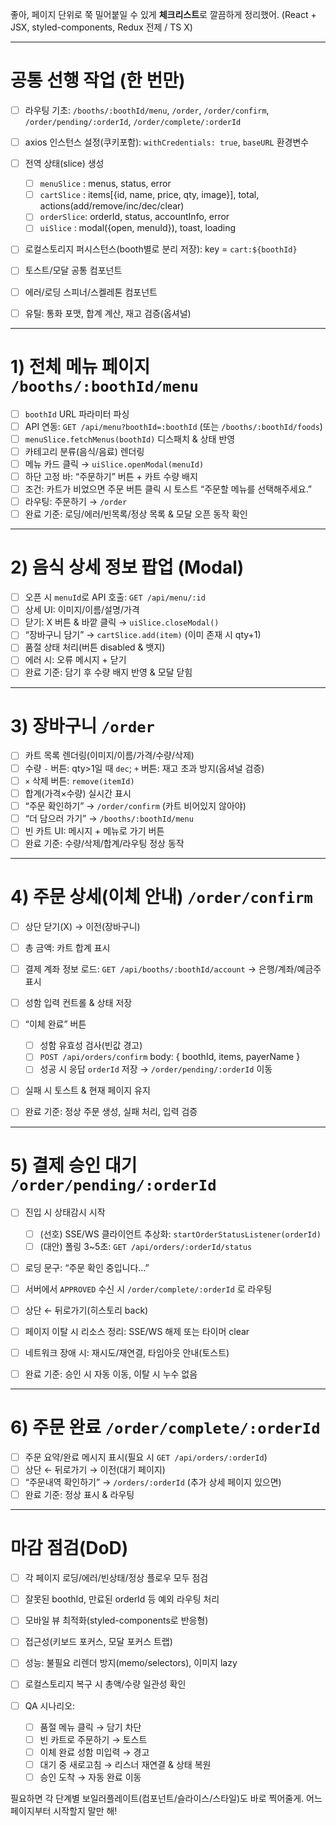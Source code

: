 좋아, 페이지 단위로 쭉 밀어붙일 수 있게 **체크리스트**로 깔끔하게 정리했어. (React + JSX, styled-components, Redux 전제 / TS X)

---

# 공통 선행 작업 (한 번만)

* [ ] 라우팅 기초: `/booths/:boothId/menu`, `/order`, `/order/confirm`, `/order/pending/:orderId`, `/order/complete/:orderId`
* [ ] axios 인스턴스 설정(쿠키포함): `withCredentials: true`, `baseURL` 환경변수
* [ ] 전역 상태(slice) 생성

  * [ ] `menuSlice` : menus, status, error
  * [ ] `cartSlice` : items\[{id, name, price, qty, image}], total, actions(add/remove/inc/dec/clear)
  * [ ] `orderSlice`: orderId, status, accountInfo, error
  * [ ] `uiSlice` : modal({open, menuId}), toast, loading
* [ ] 로컬스토리지 퍼시스턴스(booth별로 분리 저장): key = `cart:${boothId}`
* [ ] 토스트/모달 공통 컴포넌트
* [ ] 에러/로딩 스피너/스켈레톤 컴포넌트
* [ ] 유틸: 통화 포맷, 합계 계산, 재고 검증(옵셔널)

---

# 1) 전체 메뉴 페이지 `/booths/:boothId/menu`

* [ ] `boothId` URL 파라미터 파싱
* [ ] API 연동: `GET /api/menu?boothId=:boothId` (또는 `/booths/:boothId/foods`)
* [ ] `menuSlice.fetchMenus(boothId)` 디스패치 & 상태 반영
* [ ] 카테고리 분류(음식/음료) 렌더링
* [ ] 메뉴 카드 클릭 → `uiSlice.openModal(menuId)`
* [ ] 하단 고정 바: “주문하기” 버튼 + 카트 수량 배지
* [ ] 조건: 카트가 비었으면 주문 버튼 클릭 시 토스트 “주문할 메뉴를 선택해주세요.”
* [ ] 라우팅: 주문하기 → `/order`
* [ ] 완료 기준: 로딩/에러/빈목록/정상 목록 & 모달 오픈 동작 확인

---

# 2) 음식 상세 정보 팝업 (Modal)

* [ ] 오픈 시 `menuId`로 API 호출: `GET /api/menu/:id`
* [ ] 상세 UI: 이미지/이름/설명/가격
* [ ] 닫기: X 버튼 & 바깥 클릭 → `uiSlice.closeModal()`
* [ ] “장바구니 담기” → `cartSlice.add(item)` (이미 존재 시 qty+1)
* [ ] 품절 상태 처리(버튼 disabled & 뱃지)
* [ ] 에러 시: 오류 메시지 + 닫기
* [ ] 완료 기준: 담기 후 수량 배지 반영 & 모달 닫힘

---

# 3) 장바구니 `/order`

* [ ] 카트 목록 렌더링(이미지/이름/가격/수량/삭제)
* [ ] 수량 `-` 버튼: qty>1일 때 `dec`; `+` 버튼: 재고 초과 방지(옵셔널 검증)
* [ ] `×` 삭제 버튼: `remove(itemId)`
* [ ] 합계(가격×수량) 실시간 표시
* [ ] “주문 확인하기” → `/order/confirm` (카트 비어있지 않아야)
* [ ] “더 담으러 가기” → `/booths/:boothId/menu`
* [ ] 빈 카트 UI: 메시지 + 메뉴로 가기 버튼
* [ ] 완료 기준: 수량/삭제/합계/라우팅 정상 동작

---

# 4) 주문 상세(이체 안내) `/order/confirm`

* [ ] 상단 닫기(X) → 이전(장바구니)
* [ ] 총 금액: 카트 합계 표시
* [ ] 결제 계좌 정보 로드: `GET /api/booths/:boothId/account` → 은행/계좌/예금주 표시
* [ ] 성함 입력 컨트롤 & 상태 저장
* [ ] “이체 완료” 버튼

  * [ ] 성함 유효성 검사(빈값 경고)
  * [ ] `POST /api/orders/confirm` body: { boothId, items, payerName }
  * [ ] 성공 시 응답 `orderId` 저장 → `/order/pending/:orderId` 이동
* [ ] 실패 시 토스트 & 현재 페이지 유지
* [ ] 완료 기준: 정상 주문 생성, 실패 처리, 입력 검증

---

# 5) 결제 승인 대기 `/order/pending/:orderId`

* [ ] 진입 시 상태감시 시작

  * [ ] (선호) SSE/WS 클라이언트 추상화: `startOrderStatusListener(orderId)`
  * [ ] (대안) 폴링 3\~5초: `GET /api/orders/:orderId/status`
* [ ] 로딩 문구: “주문 확인 중입니다…”
* [ ] 서버에서 `APPROVED` 수신 시 `/order/complete/:orderId` 로 라우팅
* [ ] 상단 ← 뒤로가기(히스토리 back)
* [ ] 페이지 이탈 시 리소스 정리: SSE/WS 해제 또는 타이머 clear
* [ ] 네트워크 장애 시: 재시도/재연결, 타임아웃 안내(토스트)
* [ ] 완료 기준: 승인 시 자동 이동, 이탈 시 누수 없음

---

# 6) 주문 완료 `/order/complete/:orderId`

* [ ] 주문 요약/완료 메시지 표시(필요 시 `GET /api/orders/:orderId`)
* [ ] 상단 ← 뒤로가기 → 이전(대기 페이지)
* [ ] “주문내역 확인하기” → `/orders/:orderId` (추가 상세 페이지 있으면)
* [ ] 완료 기준: 정상 표시 & 라우팅

---

# 마감 점검(DoD)

* [ ] 각 페이지 로딩/에러/빈상태/정상 플로우 모두 점검
* [ ] 잘못된 boothId, 만료된 orderId 등 예외 라우팅 처리
* [ ] 모바일 뷰 최적화(styled-components로 반응형)
* [ ] 접근성(키보드 포커스, 모달 포커스 트랩)
* [ ] 성능: 불필요 리렌더 방지(memo/selectors), 이미지 lazy
* [ ] 로컬스토리지 복구 시 총액/수량 일관성 확인
* [ ] QA 시나리오:

  * [ ] 품절 메뉴 클릭 → 담기 차단
  * [ ] 빈 카트로 주문하기 → 토스트
  * [ ] 이체 완료 성함 미입력 → 경고
  * [ ] 대기 중 새로고침 → 리스너 재연결 & 상태 복원
  * [ ] 승인 도착 → 자동 완료 이동

필요하면 각 단계별 보일러플레이트(컴포넌트/슬라이스/스타일)도 바로 찍어줄게. 어느 페이지부터 시작할지 말만 해!
